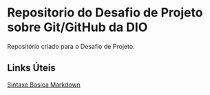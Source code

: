  # Repositorio do  Desafio  de  Projeto  sobre  Git/GitHub  da  DIO
 Repositório  criado para o  Desafio de  Projeto.

## Links Úteis
[Sintaxe Basica Markdown](https://www.markdownguide.org/basic-syntax/)
